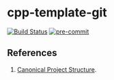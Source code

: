 # cpp-template-git

[![Build Status](https://github.com/yyang-pplus/cpp-template-git/workflows/cpp-template-git-master/badge.svg)](https://github.com/yyang-pplus/cpp-template-git/actions)
[![pre-commit](https://img.shields.io/badge/pre--commit-enabled-brightgreen?logo=pre-commit&logoColor=white)](https://github.com/pre-commit/pre-commit)

<Project Description Summary>

## References

1. [Canonical Project Structure](http://www.open-std.org/jtc1/sc22/wg21/docs/papers/2018/p1204r0.html).
